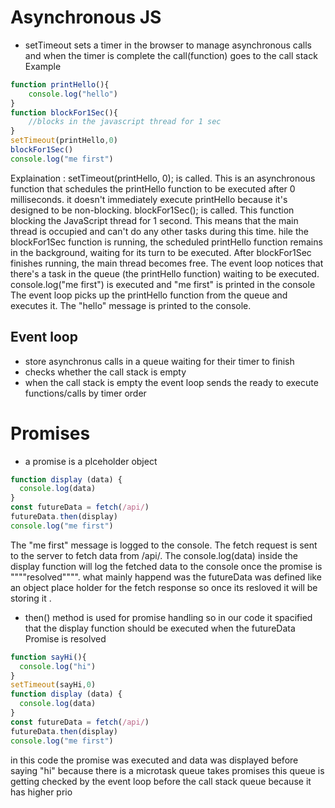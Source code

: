 # Asynchronous JS
- setTimeout sets a timer in the browser to manage asynchronous calls and when the timer is complete the call(function) goes to the call stack
  Example
```javascript
function printHello(){
    console.log("hello")
}
function blockFor1Sec(){
    //blocks in the javascript thread for 1 sec
}
setTimeout(printHello,0)
blockFor1Sec()
console.log("me first")
```
Explaination : setTimeout(printHello, 0); is called. This is an asynchronous function that schedules the printHello function to be executed after 0 milliseconds. it doesn't immediately execute printHello because it's designed to be non-blocking.
blockFor1Sec(); is called. This function blocking the JavaScript thread for 1 second. This means that the main thread is occupied and can't do any other tasks during this time.
hile the blockFor1Sec function is running, the scheduled printHello function remains in the background, waiting for its turn to be executed.
After blockFor1Sec finishes running, the main thread becomes free. The event loop notices that there's a task in the queue (the printHello function) waiting to be executed.
console.log("me first") is executed and "me first" is printed in the console 
The event loop picks up the printHello function from the queue and executes it. The "hello" message is printed to the console.
## Event loop
- store asynchronus calls in a queue waiting for their timer to finish
- checks whether the call stack is empty
- when the call stack is empty the event loop sends the ready to execute functions/calls by timer order
  
# Promises 
- a promise is a plceholder object
```javascript
function display (data) {
  console.log(data)
}
const futureData = fetch(/api/)
futureData.then(display)
console.log("me first")
```
The "me first" message is logged to the console.
The fetch request is sent to the server to fetch data from /api/.
The console.log(data) inside the display function will log the fetched data to the console once the promise is """"resolved"""".
what mainly happend was the futureData was defined like an object place holder for the fetch response so once its resloved it will be storing it .
- then() method is used for promise handling so in our code it spacified that the display function should be executed when the futureData Promise is resolved
```javascript
function sayHi(){
  console.log("hi")
}
setTimeout(sayHi,0)
function display (data) {
  console.log(data)
}
const futureData = fetch(/api/)
futureData.then(display)
console.log("me first")
```
in this code the promise was executed and data was displayed before saying "hi" because there is a microtask queue takes promises this queue is getting checked by the event loop before the call stack queue because it has higher prio

